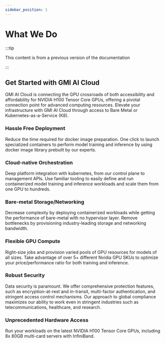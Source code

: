 ```yaml
---
sidebar_position: 1
---
```

# What We Do
:::tip

This content is from a previous version of the documentation

:::

## Get Started with GMI AI Cloud
GMI AI Cloud is connecting the GPU crossroads of both accessibility and affordability for NVIDIA H100 Tensor Core GPUs, offering a pivotal connection point for advanced computing resources. Elevate your infrastructure with GMI AI Cloud through access to Bare Metal or Kubernetes-as-a-Service (K8).

### Hassle Free Deployment

Reduce the time required for docker image preparation. One click to launch specialized containers to perform model training and inference by using docker image library prebuilt by our experts.

### Cloud-native Orchestration

Deep platform integration with kubernetes, from our control plane to management APIs. Use familiar tooling to easily define and run containerized model training and inference workloads and scale them from one GPU to hundreds.

### Bare-metal Storage/Networking

Decrease complexity by deploying containerized workloads while getting the performance of bare-metal with no hypervisor layer. Remove bottlenecks by provisioning industry-leading storage and networking bandwidth.

### Flexible GPU Compute

Right-size jobs and provision varied pools of GPU resources for models of all sizes. Take advantage of over 5+ different Nvidia GPU SKUs to optimize your price/performance ratio for both training and inference.

### Robust Security

Data security is paramount. We offer comprehensive protection features, such as encryption-at-rest and in-transit, multi-factor authentication, and stringent access control mechanisms. Our approach to global compliance maximizes our ability to work even in stringent industries such as telecommunications, healthcare, and research.

### Unprecedented Hardware Access

Run your workloads on the latest NVIDIA H100 Tensor Core GPUs, including 8x 80GB multi-card servers with InfiniBand.